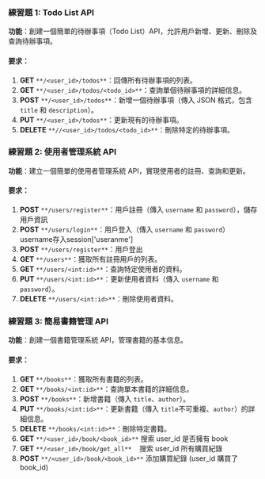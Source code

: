### 練習題 1: Todo List API

**功能**：創建一個簡單的待辦事項（Todo List）API，允許用戶新增、更新、刪除及查詢待辦事項。

#### 要求：

1.  **GET** `**/<user_id>/todos**`：回傳所有待辦事項的列表。
2.  **GET** `**/<user_id>/todos/<todo_id>**`：查詢單個待辦事項的詳細信息。
3.  **POST** `**/<user_id>/todos**`：新增一個待辦事項（傳入 JSON 格式，包含 `title` 和 `description`）。
4.  **PUT** `**/<user_id>/todos**`：更新現有的待辦事項。
5.  **DELETE** `**//<user_id>/todos/<todo_id>**`：刪除特定的待辦事項。
    

### 練習題 2: 使用者管理系統 API

**功能**：建立一個簡單的使用者管理系統 API，實現使用者的註冊、查詢和更新。

#### 要求：

1.  **POST** `**/users/register**`：用戶註冊（傳入 `username` 和 `password`），儲存用戶資訊
2.  **POST** `**/users/login**`：用戶登入（傳入 `username` 和 `password`） username存入session['useranme']
3.  **POST** `**/users/register**`：用戶登出
4.  **GET** `**/users**`：獲取所有註冊用戶的列表。
5.  **GET** `**/users/<int:id>**`：查詢特定使用者的資料。
6.  **PUT** `**/users/<int:id>**`：更新使用者資料（傳入 `username` 和 `password`）。
7.  **DELETE** `**/users/<int:id>**`：刪除使用者資料。

### 練習題 3: 簡易書籍管理 API

**功能**：創建一個書籍管理系統 API，管理書籍的基本信息。

#### 要求：

1.  **GET** `**/books**`：獲取所有書籍的列表。
2.  **GET** `**/books/<int:id>**`：查詢單本書籍的詳細信息。
3.  **POST** `**/books**`：新增書籍（傳入 `title`、`author`）。
4.  **PUT** `**/books/<int:id>**`：更新書籍（傳入 `title`不可重複、`author`）的詳細信息。
5.  **DELETE** `**/books/<int:id>**`：刪除特定書籍。
6.  **GET** `**/<user_id>/book/<book_id>**` 搜索 user\_id 是否擁有 book
7.  **GET** `**/<user_id>/book/get_all**`    搜索 user\_id 所有購買紀錄
8.  **POST** `**/<user_id>/book/<book_id>**` 添加購買紀錄 (user\_id 購買了 book\_id)
